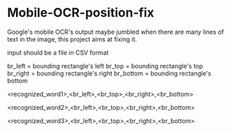 # Mobile-OCR-position-fix
Google's mobile OCR's output maybe jumbled when there are many lines of text in the image, this project aims at fixing it.

input should be a file in CSV format

br_left = bounding rectangle's left
br_top = bounding rectangle's top
br_right = bounding rectangle's right
br_bottom = bounding rectangle's bottom


<recognized_word1>,<br_left>,<br_top>,<br_right>,<br_bottom>

<recognized_word2>,<br_left>,<br_top>,<br_right>,<br_bottom>

<recognized_word3>,<br_left>,<br_top>,<br_right>,<br_bottom>
